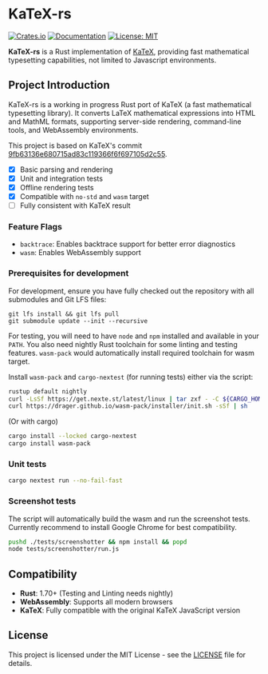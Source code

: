 # KaTeX-rs

[![Crates.io](https://img.shields.io/crates/v/katex-rs.svg)](https://crates.io/crates/katex-rs)
[![Documentation](https://docs.rs/katex-rs/badge.svg)](https://docs.rs/katex-rs)
[![License: MIT](https://img.shields.io/badge/License-MIT-yellow.svg)](https://opensource.org/licenses/MIT)

**KaTeX-rs** is a Rust implementation of [KaTeX](https://github.com/KaTeX/KaTeX), providing fast mathematical typesetting capabilities, not limited to Javascript environments.

## Project Introduction

KaTeX-rs is a working in progress Rust port of KaTeX (a fast mathematical typesetting library). It converts LaTeX mathematical expressions into HTML and MathML formats, supporting server-side rendering, command-line tools, and WebAssembly environments.

This project is based on KaTeX's commit [9fb63136e680715ad83c119366f6f697105d2c55](https://github.com/KaTeX/KaTeX/commit/9fb63136e680715ad83c119366f6f697105d2c55).

- [x] Basic parsing and rendering
- [x] Unit and integration tests
- [x] Offline rendering tests
- [x] Compatible with `no-std` and `wasm` target
- [ ] Fully consistent with KaTeX result

### Feature Flags

- `backtrace`: Enables backtrace support for better error diagnostics
- `wasm`: Enables WebAssembly support

### Prerequisites for development

For development, ensure you have fully checked out the repository with all submodules and Git LFS files:
```
git lfs install && git lfs pull
git submodule update --init --recursive
```

For testing, you will need to have `node` and `npm` installed and available in your `PATH`.
You also need nightly Rust toolchain for some linting and testing features.
`wasm-pack` would automatically install required toolchain for wasm target.

Install `wasm-pack` and `cargo-nextest` (for running tests) either via the script:
```bash
rustup default nightly
curl -LsSf https://get.nexte.st/latest/linux | tar zxf - -C ${CARGO_HOME:-~/.cargo}/bin
curl https://drager.github.io/wasm-pack/installer/init.sh -sSf | sh
```

(Or with cargo)
```bash
cargo install --locked cargo-nextest
cargo install wasm-pack
```

### Unit tests
```bash
cargo nextest run --no-fail-fast
```

### Screenshot tests

The script will automatically build the wasm and run the screenshot tests. Currently recommend to install Google Chrome for best compatibility.

```bash
pushd ./tests/screenshotter && npm install && popd
node tests/screenshotter/run.js
```

## Compatibility

- **Rust**: 1.70+ (Testing and Linting needs nightly)
- **WebAssembly**: Supports all modern browsers
- **KaTeX**: Fully compatible with the original KaTeX JavaScript version

## License

This project is licensed under the MIT License - see the [LICENSE](LICENSE) file for details.